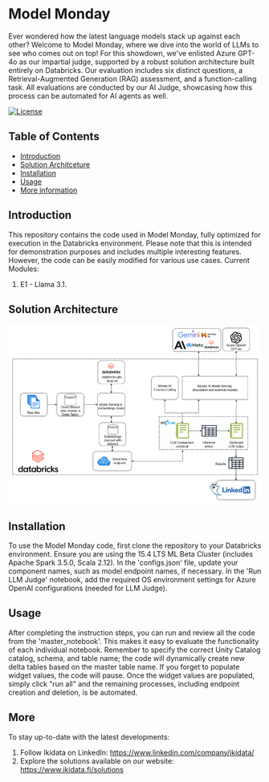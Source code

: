 # Model Monday
Ever wondered how the latest language models stack up against each other? Welcome to Model Monday, where we dive into the world of LLMs to see who comes out on top! For this showdown, we've enlisted Azure GPT-4o as our impartial judge, supported by a robust solution architecture built entirely on Databricks. Our evaluation includes six distinct questions, a Retrieval-Augmented Generation (RAG) assessment, and a function-calling task. All evaluations are conducted by our AI Judge, showcasing how this process can be automated for AI agents as well.

[![License](https://img.shields.io/badge/License-MIT-blue.svg)](https://opensource.org/licenses/MIT)

## Table of Contents

- [Introduction](#introduction)
- [Solution Architceture](#Solution-Architecture)
- [Installation](#installation)
- [Usage](#usage)
- [More information](#More-information)

## Introduction

This repository contains the code used in Model Monday, fully optimized for execution in the Databricks environment. Please note that this is intended for demonstration purposes and includes multiple interesting features. However, the code can be easily modified for various use cases. Current Modules:
1) E1 - Llama 3.1.

## Solution Architecture
![architecture](./pictures/Model%20Monday%20Solution%20Architecture.png)

## Installation 

To use the Model Monday code, first clone the repository to your Databricks environment. Ensure you are using the 15.4 LTS ML Beta Cluster (includes Apache Spark 3.5.0, Scala 2.12). In the 'configs.json' file, update your component names, such as model endpoint names, if necessary. In the 'Run LLM Judge' notebook, add the required OS environment settings for Azure OpenAI configurations (needed for LLM Judge). 

## Usage
After completing the instruction steps, you can run and review all the code from the 'master_notebook'. This makes it easy to evaluate the functionality of each individual notebook. Remember to specify the correct Unity Catalog catalog, schema, and table name; the code will dynamically create new delta tables based on the master table name. If you forget to populate widget values, the code will pause. Once the widget values are populated, simply click "run all" and the remaining processes, including endpoint creation and deletion, is be automated.

## More
To stay up-to-date with the latest developments: 
1) Follow Ikidata on LinkedIn: https://www.linkedin.com/company/ikidata/ 
2) Explore the solutions available on our website: https://www.ikidata.fi/solutions